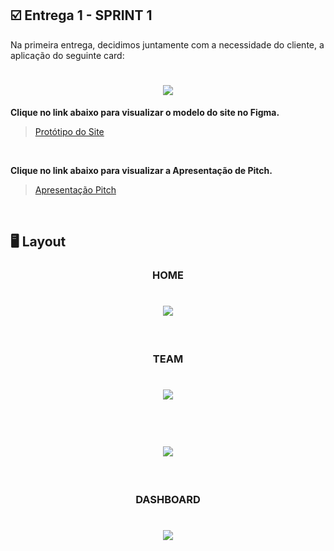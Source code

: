 ## :ballot_box_with_check: Entrega 1 - SPRINT 1

Na primeira entrega, decidimos juntamente com a necessidade do cliente, a aplicação do seguinte card:

<h1 align="center"> <img src = "https://github.com/Group-4-Fatec-SJC/Analise-Eleitorado/blob/main/assets/SPRINT%201.png" /></h1>

**Clique no link abaixo para visualizar o modelo do site no Figma.**  
> [Protótipo do Site](https://www.figma.com/file/GegxNnhKxYTVcjczO1CTOK/PROJETO-API-S?node-id=0%3A1)

<br>

**Clique no link abaixo para visualizar a Apresentação de Pitch.**  
> [Apresentação Pitch](https://github.com/Grupo-1-2020-PI-FATEC-ADS/SOS-EDUCA/blob/master/SPRINT_0/Pitch%20-%20Grupo%201%20-%20ADS%20-%20Turma%20A.pdf)

<br>

## :desktop_computer: Layout

<h3 align="center">HOME</h3>

<h1 align="center"> <img src = "/Imagens Geral/materiais.gif"/></h1>

<br>

<h3 align="center">TEAM</h3>

<h1 align="center"> <img src = "/Imagens Geral/carrinho.gif"/></h1>

<br>

<h3 align="center"DOCUMENTAÇÃO</h3>

<h1 align="center"> <img src = "/Imagens Geral/blog.gif"/></h1>

<br>

<h3 align="center">DASHBOARD</h3>

<h1 align="center"> <img src = "/Imagens Geral/login.gif"/></h1>


<br>






